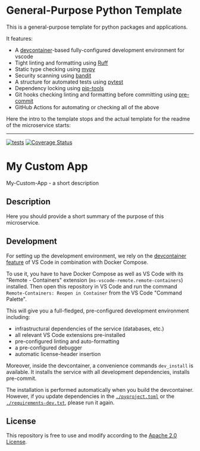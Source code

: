# General-Purpose Python Template

This is a general-purpose template for python packages and applications.

It features:

- A [devcontainer](https://containers.dev/)-based fully-configured development environment for vscode
- Tight linting and formatting using [Ruff](https://docs.astral.sh/ruff/)
- Static type checking using [mypy](https://www.mypy-lang.org/)
- Security scanning using [bandit](https://bandit.readthedocs.io/en/latest/)
- A structure for automated tests using [pytest](https://docs.pytest.org/en/7.4.x/)
- Dependency locking using [pip-tools](https://github.com/jazzband/pip-tools)
- Git hooks checking linting and formatting before committing using [pre-commit](https://pre-commit.com/)
- GitHub Actions for automating or checking all of the above

Here the intro to the template stops and the actual template for the readme of the microservice starts:

---
[![tests](https://github.com/kerstenbreuer/python-template/actions/workflows/tests.yaml/badge.svg)](https://github.com/kerstenbreuer/python-template/actions/workflows/tests.yaml)
[![Coverage Status](https://coveralls.io/repos/github/KerstenBreuer/python-template/badge.svg?branch=main)](https://coveralls.io/github/KerstenBreuer/python-template?branch=main)

# My Custom App

My-Custom-App - a short description

## Description

<!-- Please provide a short overview of the features of this service. -->

Here you should provide a short summary of the purpose of this microservice.

## Development

For setting up the development environment, we rely on the
[devcontainer feature](https://code.visualstudio.com/docs/remote/containers) of VS Code
in combination with Docker Compose.

To use it, you have to have Docker Compose as well as VS Code with its "Remote - Containers"
extension (`ms-vscode-remote.remote-containers`) installed.
Then open this repository in VS Code and run the command
`Remote-Containers: Reopen in Container` from the VS Code "Command Palette".

This will give you a full-fledged, pre-configured development environment including:
- infrastructural dependencies of the service (databases, etc.)
- all relevant VS Code extensions pre-installed
- pre-configured linting and auto-formatting
- a pre-configured debugger
- automatic license-header insertion

Moreover, inside the devcontainer, a convenience commands `dev_install` is available.
It installs the service with all development dependencies, installs pre-commit.

The installation is performed automatically when you build the devcontainer. However,
if you update dependencies in the [`./pyproject.toml`](./pyproject.toml) or the
[`./requirements-dev.txt`](./requirements-dev.txt), please run it again.

## License

This repository is free to use and modify according to the
[Apache 2.0 License](./LICENSE).
